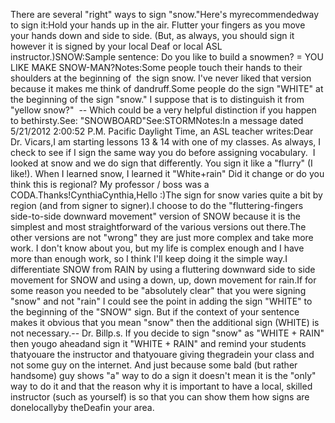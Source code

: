 There are several "right" ways to sign "snow."Here's myrecommendedway to sign it:Hold your hands up in the air. 
	Flutter your fingers as you move your hands down and side to side. (But, as 
	always, you should sign it however it is signed by your local Deaf or local 
	ASL instructor.)SNOW:Sample sentence:
	Do you like to build a snowmen? = YOU LIKE MAKE SNOW-MAN?Notes:Some people touch their hands to their shoulders at the beginning of  
	the sign snow. I've never liked that version because it makes me think of 
	dandruff.Some people do the sign "WHITE" at the beginning 
	of the sign "snow." I suppose that is to distinguish it from "yellow snow?"  
	-- Which could be a very helpful distinction if you happen to bethirsty.See: "SNOWBOARD"See:STORMNotes:In a message dated 5/21/2012 2:00:52 P.M. Pacific Daylight Time, an ASL 
	teacher writes:Dear Dr. Vicars,I am starting lessons 13 & 14 with one of my classes. As always, I check to 
	see if I sign the same way you do before assigning vocabulary.  I 
	looked at snow and we do sign that differently. You sign it like a "flurry" 
	(I like!). When I learned snow, I learned it "White+rain" Did it change or 
	do you think this is regional? My professor / boss was a CODA.Thanks!CynthiaCynthia,Hello :)The sign for snow varies quite a bit by region (and from signer to signer).I choose to do the "fluttering-fingers side-to-side downward movement" 
	version of SNOW because it is the simplest and most straightforward of the 
	various versions out there.The other versions are not "wrong" they are just more complex and take more 
	work. I don't know about you, but my life is complex enough and I have more 
	than enough work, so I think I'll keep doing it the simple way.I differentiate SNOW from RAIN by using a fluttering downward side to side 
	movement for SNOW and using a down, up, down movement for rain.If for some reason you needed to be "absolutely clear" that you were signing 
	"snow" and not "rain" I could see the point in adding the sign "WHITE" 
	to the beginning of the "SNOW" sign. But if the context of your sentence 
	makes it obvious that you mean "snow" then the additional sign (WHITE) is 
	not necessary.-- Dr. Billp.s. If you decide to sign "snow" as "WHITE + RAIN" then yougo aheadand sign it "WHITE + RAIN" and remind your students thatyouare the 
	instructor and thatyouare giving thegradein your class and 
	not some guy on the internet. And just because some bald (but rather 
	handsome) guy shows "a" way to do a sign it doesn't mean it is the "only" 
	way to do it and that the reason why it is important to have a local, 
	skilled instructor (such as yourself) is so that you can show them how signs 
	are donelocallyby theDeafin your area.